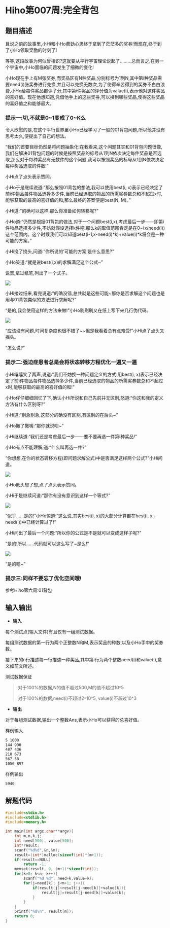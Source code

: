 # Hiho第007周:完全背包	

## 题目描述

且说之前的故事里,小Hi和小Ho费劲心思终于拿到了茫茫多的奖券!而现在,终于到了小Ho领取奖励的时刻了!

等等,这段故事为何似曾相识?这就要从平行宇宙理论说起了………总而言之,在另一个宇宙中,小Ho面临的问题发生了细微的变化!

小Ho现在手上有M张奖券,而奖品区有N种奖品,分别标号为1到N,其中第i种奖品需要need(i)张奖券进行兑换,并且可以兑换无数次,为了使得辛苦得到的奖券不白白浪费,小Ho给每件奖品都评了分,其中第i件奖品的评分值为value(i),表示他对这件奖品的喜好值。现在他想知道,凭借他手上的这些奖券,可以换到哪些奖品,使得这些奖品的喜好值之和能够最大。

### 提示一:切,不就是0~1变成了0~K么

令人欣慰的是,在这个平行世界里小Ho已经学习了一般的01背包问题,所以他并没有思考太久,便提出了自己的想法。

“我们的首要目标仍然是将问题抽象化!在我看来,这个问题其实和01背包问题很像,我们在解决01背包问题的时候是按照奖品的标号从1到N依次决定每件奖品是否选取,那么对于每种奖品有无数件的这个问题,我可以按照奖品的标号从1到N依次决定每种奖品选取的件数!”

小Hi点了点头表示赞同。

小Ho于是继续说道:“那么按照01背包的想法,我可以使用best(i, x)表示已经决定了前i件物品每件物品选择多少件,当前已经选取的物品的所需奖券数总和不超过x时,能够获取的最高的喜好值的和,那么最终的答案便是best(N, M)。”

小Hi道:”的确可以这样,那么你准备如何转移呢?”

小Ho道:“仍然是根据01背包的做法,对于一个问题best(i,x),考虑最后一步——即第i件物品选择多少件,不妨就假设选择k件吧,那么k的取值范围肯定是在0~(x/need(i))这个范围内。这个时候我们可以知道best(i-1,x-need(i)\*k)+value(i)\*k将会是一种可能的方案。”

小Hi挠了挠头,问道:”你所说的‘可能的方案’是什么意思?”

小Ho笑道:“就是说best(i,x)的求解满足这个公式~”

说罢,拿过纸笔,列出了一个式子。

![](http://media.hihocoder.com/problem_images/20140816/14081705839783.png)

小Hi接过纸来,看完说道:“的确没错,总共就是这些可能~那你是否求解这个问题也是用与01背包类似的方法进行求解呢?”

“是的,我会使用这样的方法来做!”小Ho刷刷刷又在纸上写下来几行伪代码。

![](http://media.hihocoder.com/problem_images/20140816/14081705839425.png)

“应该没有问题,时间复杂度也很不错了~~但是我看着总有点难受!”小Hi点了点头又摇头。

“怎么说?”

### 提示二:强迫症患者总是会将状态转移方程优化一遍又一遍

小Hi嘻嘻笑了两声,说道:“我们不妨换一种问题定义的方式:用best(i, x)表示已经决定了前i件物品每件物品选择多少件,当前已经选取的物品的所需奖券数总和不超过x时,能够获取的最高的喜好值的和!”

小Ho仔仔细细回忆了下,确认小Hi所说和自己先前并无区别,怒道:“你这和我的定义方法有什么区别呀?”

小Hi道:“别急别急,这部分的确没有区别,有区别的在后头~”

小Ho撇了撇嘴:“那你就说呗~”

小Hi继续道:“我们还是考虑最后一步——要不要再选一件第i种奖品!”

小Ho有点不能理解,道:“什么叫再选一件?”

“你想想,在你的状态转移方程(即问题求解公式)中是否满足这样两个公式?”小Hi问道。

![](http://media.hihocoder.com/problem_images/20140816/14081705833649.png)

小Ho低头想了想,点了点头表示赞同。

小Hi于是继续问道:“那你有没有意识到这样一个等式?”

![](http://media.hihocoder.com/problem_images/20140816/1408170583316.png)

“似乎……是的!”小Ho惊道:“这么说,其实best(i, x)的大部分计算都在best(i, x - need(i))中已经计算过了!”

小Hi问出了最后一个问题:“所以你的公式是不是就可以变成这样子呢?”

“是的!所以……代码就可以这么写了~是么!”

![](http://media.hihocoder.com/problem_images/20140816/14081705839467.png)

“是的嗯~”

### 提示三:同样不要忘了优化空间哦!

参考Hiho第六周:01背包

## 输入输出

* **输入**

每个测试点(输入文件)有且仅有一组测试数据。

每组测试数据的第一行为两个正整数N和M,表示奖品的种数,以及小Ho手中的奖券数。

接下来的n行描述每一行描述一种奖品,其中第i行为两个整数need(i)和value(i),意义如前文所述。

测试数据保证

> 对于100%的数据,N的值不超过500,M的值不超过10^5
> 
> 对于100%的数据,need(i)不超过2`*`10^5, value(i)不超过10^3

* **输出**

对于每组测试数据,输出一个整数Ans,表示小Ho可以获得的总喜好值。

样例输入

```sh
5 1000
144 990
487 436
210 673
567 58
1056 897
```
样例输出

```sh
5940
```

## 解题代码

```c++
#include<stdio.h>
#include<stdlib.h>
#include<memory.h>

int main(int argc,char**argv){
    int m,n,k,j;
    int need[500], value[500];
    int*result;
    scanf("%d%d",&n,&m);
    result=(int*)malloc(sizeof(int)*(m+1));
    if(result==NULL)
        return -1;
    memset(result, 0, (m+1)*sizeof(int));
    for(k=0; k<n; k++){
        scanf("%d %d", need+k,value+k);
        for(j=need[k]; j<m+1; j++){
            if(result[j]<result[j-need[k]]+value[k]){
                result[j]=result[j-need[k]]+value[k];
            }
        }
    }
    printf("%d\n", result[m]);
    return 0;
}
```
